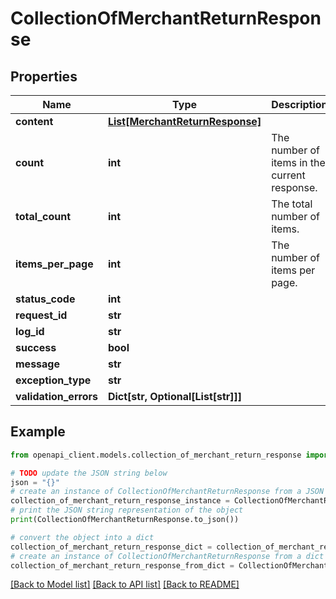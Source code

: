 # CollectionOfMerchantReturnResponse


## Properties

Name | Type | Description | Notes
------------ | ------------- | ------------- | -------------
**content** | [**List[MerchantReturnResponse]**](MerchantReturnResponse.md) |  | [optional] 
**count** | **int** | The number of items in the current response. | [optional] 
**total_count** | **int** | The total number of items. | [optional] 
**items_per_page** | **int** | The number of items per page. | [optional] 
**status_code** | **int** |  | [optional] 
**request_id** | **str** |  | [optional] 
**log_id** | **str** |  | [optional] 
**success** | **bool** |  | [optional] 
**message** | **str** |  | [optional] 
**exception_type** | **str** |  | [optional] 
**validation_errors** | **Dict[str, Optional[List[str]]]** |  | [optional] 

## Example

```python
from openapi_client.models.collection_of_merchant_return_response import CollectionOfMerchantReturnResponse

# TODO update the JSON string below
json = "{}"
# create an instance of CollectionOfMerchantReturnResponse from a JSON string
collection_of_merchant_return_response_instance = CollectionOfMerchantReturnResponse.from_json(json)
# print the JSON string representation of the object
print(CollectionOfMerchantReturnResponse.to_json())

# convert the object into a dict
collection_of_merchant_return_response_dict = collection_of_merchant_return_response_instance.to_dict()
# create an instance of CollectionOfMerchantReturnResponse from a dict
collection_of_merchant_return_response_from_dict = CollectionOfMerchantReturnResponse.from_dict(collection_of_merchant_return_response_dict)
```
[[Back to Model list]](../README.md#documentation-for-models) [[Back to API list]](../README.md#documentation-for-api-endpoints) [[Back to README]](../README.md)


